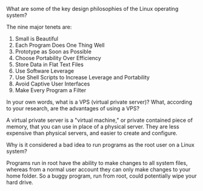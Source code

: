 What are some of the key design philosophies of the Linux operating system?

The nine major tenets are:
1. Small is Beautiful
2. Each Program Does One Thing Well
3. Prototype as Soon as Possible
4. Choose Portability Over Efficiency
5. Store Data in Flat Text Files
6. Use Software Leverage
7. Use Shell Scripts to Increase Leverage and Portability
8. Avoid Captive User Interfaces
9. Make Every Program a Filter

In your own words, what is a VPS (virtual private server)? What, according to your research, are the advantages of using a VPS?

A virtual private server is a "virtual machine," or private contained piece of memory, that you can use in place of a physical server. They are less expensive than physical servers, and easier to create and configure.

Why is it considered a bad idea to run programs as the root user on a Linux system?

Programs run in root have the ability to make changes to all system files, whereas from a normal user account they can only make changes to your home folder. So a buggy program, run from root, could potentially wipe your hard drive.